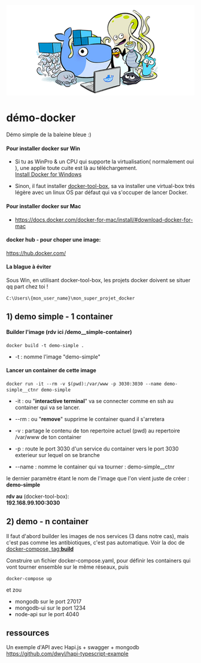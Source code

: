 ![alt text](img/docker-is-your-firend.png)


# démo-docker  

Démo simple de la baleine bleue :)  


#### Pour installer docker sur Win  

 - Si tu as WinPro & un CPU qui supporte la virtualisation( normalement oui ), une applie toute cuite est là au téléchargement.  
 [Install Docker for Windows](https://docs.docker.com/docker-for-windows/install/)  
 
 - Sinon, il faut installer [docker-tool-box](https://docs.docker.com/toolbox/toolbox_install_windows/#step-2-install-docker-toolbox), sa va installer une virtual-box trés légère avec un linux OS par défaut qui va s'occuper de lancer Docker.
   

#### Pour installer docker sur Mac

- https://docs.docker.com/docker-for-mac/install/#download-docker-for-mac
   

#### docker hub - pour choper une image:  
https://hub.docker.com/

#### La blague à éviter  

Sous Win, en utilisant docker-tool-box, les projets docker doivent se situer qq part chez toi !  

```
C:\Users\{mon_user_name}\mon_super_projet_docker  
```

## 1) demo simple - 1 container

#### Builder l'image (rdv ici /demo__simple-container)

```
docker build -t demo-simple .
```

- -t : nomme l'image "demo-simple"  


#### Lancer un container de cette image  

```
docker run -it --rm -v $(pwd):/var/www -p 3030:3030 --name demo-simple__ctnr demo-simple
```  

- -it : ou "**interactive terminal**" va se connecter comme en ssh au container qui va se lancer.  
  
- --rm : ou "**remove**" supprime le container quand il s'arretera  

- -v : partage le contenu de ton repertoire actuel (pwd) au repertoire /var/www de ton container

- -p : route le port 3030 d'un service du container vers le port 3030 exterieur sur lequel on se branche

- --name : nomme le container qui va tourner : demo-simple__ctnr  

le dernier paramètre étant le nom de l'image que l'on vient juste de créer : **demo-simple**

**rdv au** (docker-tool-box):  
**192.168.99.100:3030**


## 2) demo - n container

Il faut d'abord builder les images de nos services (3 dans notre cas), mais c'est pas comme les antibiotiques, c'est pas automatique. Voir la doc de [docker-compose, tag:**build**](https://docs.docker.com/compose/compose-file/#build)

Construire un fichier docker-compose.yaml, pour définir les containers qui vont tourner ensemble sur le même réseaux, puis

```
docker-compose up
```

et zou   
 
- mongodb sur le port 27017
- mongodb-ui sur le port 1234
- node-api sur le port 4040

## ressources

Un exemple d'API avec Hapi.js + swagger + mongodb  
https://github.com/dwyl/hapi-typescript-example
